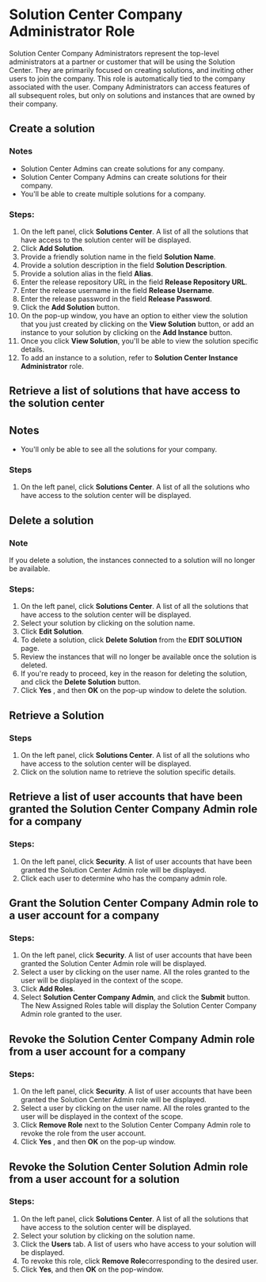 # Solution Center Company Administrator Role
Solution Center Company Administrators represent the top-level administrators at a partner or customer that will be using the Solution Center.  They are primarily focused on creating solutions, and inviting other users to join the company.  This role is automatically tied to the company associated with the user.  Company Administrators can access features of all subsequent roles, but only on solutions and instances that are owned by their company.

## Create a solution
### Notes
* Solution Center Admins can create solutions for any company.
* Solution Center Company Admins can create solutions for their company.
* You'll be able to create multiple solutions for a company.

### Steps:
1. On the left panel, click **Solutions Center**. A list of all the solutions that have access to the solution center will be displayed.
2. Click **Add Solution**.
3. Provide a friendly solution name in the field **Solution Name**.
4. Provide a solution description in the field **Solution Description**.
5. Provide a solution alias in the field **Alias**.
6. Enter the release repository URL in the field **Release Repository URL**.
7. Enter the release username in the field **Release Username**.
8. Enter the release password in the field **Release Password**.
9. Click the **Add Solution** button.
10. On the pop-up window, you have an option to either view the solution that you just created by clicking on the **View Solution** button, or add an instance to your solution by clicking on the **Add Instance** button.
11. Once you click **View Solution**, you'll be able to view the solution specific details.
12. To add an instance to a solution, refer to **Solution Center Instance Administrator** role.

## Retrieve a list of solutions that have access to the solution center
## Notes
* You'll only be able to see all the solutions for your company.

### Steps
1. On the left panel, click **Solutions Center**. A list of all the solutions who have access to the solution center will be displayed.

## Delete a solution
### Note
If you delete a solution, the instances connected to a solution will no longer be available.
### Steps:
1. On the left panel, click **Solutions Center**. A list of all the solutions that have access to the solution center will be displayed.
2. Select your solution by clicking on the solution name.
3. Click **Edit Solution**.
4. To delete a solution, click **Delete Solution** from the **EDIT SOLUTION** page.
5. Review the instances that will no longer be available once the solution is deleted.
6. If you're ready to proceed, key in the reason for deleting the solution, and click the **Delete Solution** button.
7. Click **Yes** , and then **OK** on the pop-up window to delete the solution.


## Retrieve a Solution
### Steps
1. On the left panel, click **Solutions Center**. A list of all the solutions who have access to the solution center will be displayed.
2. Click on the solution name to retrieve the solution specific details.

##  Retrieve a list of user accounts that have been granted the Solution Center Company Admin role for a company
### Steps:
1. On the left panel, click **Security**. A list of user accounts that have been granted the Solution Center Admin role will be displayed.
2. Click each user to determine who has the company admin role.

## Grant the Solution Center Company Admin role to a user account for a company
### Steps:
1. On the left panel, click **Security**. A list of user accounts that have been granted the Solution Center Admin role will be displayed.
2. Select a user by clicking on the user name. All the roles granted to the user will be displayed in the context of the scope.
3. Click **Add Roles**.
4. Select **Solution Center Company Admin**, and click the **Submit** button. The New Assigned Roles table will display the Solution Center Company Admin role granted to the user.

## Revoke the Solution Center Company Admin role from a user account for a company
### Steps:
1. On the left panel, click **Security**. A list of user accounts that have been granted the Solution Center Admin role will be displayed.
2. Select a user by clicking on the user name. All the roles granted to the user will be displayed in the context of the scope.
3. Click **Remove Role** next to the Solution Center Company Admin role to revoke the role from the user account.
4. Click **Yes** , and then **OK** on the pop-up window.

## Revoke the Solution Center Solution Admin role from a user account for a solution
### Steps:
1. On the left panel, click **Solutions Center**. A list of all the solutions that have access to the solution center will be displayed.
2. Select your solution by clicking on the solution name.
3. Click the **Users** tab. A list of users who have access to your solution will be displayed.
4. To revoke this role, click **Remove Role**corresponding to the desired user.
5. Click **Yes**, and then **OK** on the pop-window.
